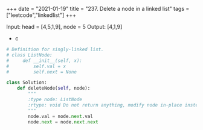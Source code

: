 +++
date = "2021-01-19"
title = "237. Delete a node in a linked list"
tags = ["leetcode","linkedlist"]
+++

Input: head = [4,5,1,9], node = 5
Output: [4,1,9]

- c
```python
# Definition for singly-linked list.
# class ListNode:
#     def __init__(self, x):
#         self.val = x
#         self.next = None

class Solution:
    def deleteNode(self, node):
        """
        :type node: ListNode
        :rtype: void Do not return anything, modify node in-place instead.
        """
        node.val = node.next.val
        node.next = node.next.next
```

